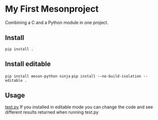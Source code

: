 # My First Mesonproject
Combining a C and a Python module in one project.

## Install
`pip install .`

## Install editable
`pip install meson-python ninja`
`pip install --no-build-isolation --editable .`

## Usage
[test.py](test.py)
If you installed in editable mode you can change the code and see different results returned when running test.py